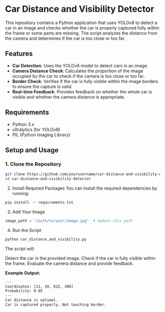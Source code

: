 # Car Distance and Visibility Detector

This repository contains a Python application that uses YOLOv8 to detect a car in an image and checks whether the car is properly captured fully within the frame or some parts are missing. The script analyzes the distance from the camera and determines if the car is too close or too far.

## Features

- **Car Detection**: Uses the YOLOv8 model to detect cars in an image.
- **Camera Distance Check**: Calculates the proportion of the image occupied by the car to check if the camera is too close or too far.
- **Border Check**: Verifies if the car is fully visible within the image borders to ensure the capture is valid.
- **Real-time Feedback**: Provides feedback on whether the whole car is visible and whether the camera distance is appropriate.

## Requirements

- Python 3.x
- ultralytics (for YOLOv8)
- PIL (Python Imaging Library)

## Setup and Usage

### 1. Clone the Repository

```bash
git clone https://github.com/yourusername/car-distance-and-visibility-detector.git
cd car-distance-and-visibility-detector
```

2. Install Required Packages
You can install the required dependencies by running:

```bash
pip install -r requirements.txt
```

3. Add Your Image

```python
image_path = "/path/to/your/image.jpg"  # Update this path
```

4. Run the Script
```bash
python car_distance_and_visibility.py
```
The script will:

Detect the car in the provided image.
Check if the car is fully visible within the frame.
Evaluate the camera distance and provide feedback.

**Example Output:**

```bash
---
Coordinates: [21, 20, 622, 308]
Probability: 0.95
---
Car distance is optimal.
Car is captured properly. Not touching border.
```
